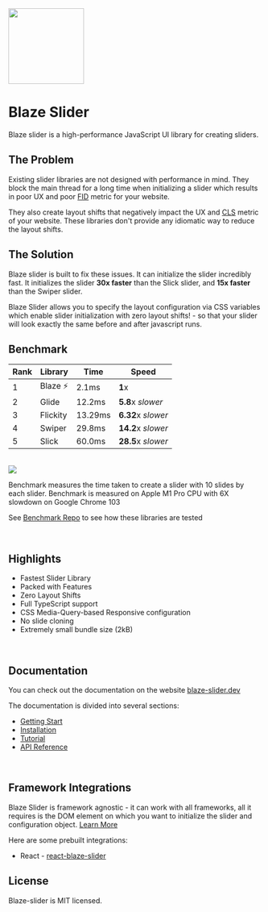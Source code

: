 <img src="https://raw.githubusercontent.com/blaze-slider/blaze-slider/main/assets/BlazeLogo.svg" height='150' />

# Blaze Slider

Blaze slider is a high-performance JavaScript UI library for creating sliders.

## The Problem

Existing slider libraries are not designed with performance in mind. They block the main thread for a long time when initializing a slider which results in poor UX and poor [FID](https://web.dev/fid/) metric for your website.

They also create layout shifts that negatively impact the UX and [CLS](https://web.dev/cls/) metric of your website. These libraries don't provide any idiomatic way to reduce the layout shifts.

## The Solution

Blaze slider is built to fix these issues. It can initialize the slider incredibly fast. It initializes the slider **30x faster** than the Slick slider, and **15x faster** than the Swiper slider.

Blaze Slider allows you to specify the layout configuration via CSS variables which enable slider initialization with <span className='wow'>zero layout shifts!</span> - so that your slider will look exactly the same before and after javascript runs.

## Benchmark

| Rank | Library   | Time    | Speed              |
| ---- | --------- | ------- | ------------------ |
| 1    | Blaze ⚡️ | 2.1ms   | **1**x             |
| 2    | Glide     | 12.2ms  | **5.8**x _slower_  |
| 3    | Flickity  | 13.29ms | **6.32**x _slower_ |
| 4    | Swiper    | 29.8ms  | **14.2**x _slower_ |
| 5    | Slick     | 60.0ms  | **28.5**x _slower_ |

<br/>

<img src='https://raw.githubusercontent.com/blaze-slider/blaze-slider/main/assets/blocking.png'/>

<br/>

Benchmark measures the time taken to create a slider with 10 slides by each slider. Benchmark is measured on Apple M1 Pro CPU with 6X slowdown on Google Chrome 103

See [Benchmark Repo](https://github.com/blaze-slider/blaze-slider/tree/main/benchmark) to see how these libraries are tested

<br/>

## Highlights

- Fastest Slider Library
- Packed with Features
- Zero Layout Shifts
- Full TypeScript support
- CSS Media-Query-based Responsive configuration
- No slide cloning
- Extremely small bundle size (2kB)

<br/>

## Documentation

You can check out the documentation on the website [blaze-slider.dev](https://blaze-slider.dev/)

The documentation is divided into several sections:

- [Getting Start](https://blaze-slider.dev/docs/intro)
- [Installation](http://blaze-slider.dev/docs/installation)
- [Tutorial](https://blaze-slider.dev/docs/category/tutorial)
- [API Reference](https://blaze-slider.dev/docs/category/api)

<br/>

## Framework Integrations

Blaze Slider is framework agnostic - it can work with all frameworks, all it requires is the DOM element on which you want to initialize the slider and configuration object. [Learn More](https://blaze-slider.dev/docs/framework)

Here are some prebuilt integrations:

- React - [react-blaze-slider](https://github.com/blaze-slider/blaze-slider/tree/main/blaze-slider-react)

## License

Blaze-slider is MIT licensed.
